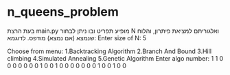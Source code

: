 # n_queens_problem
בעת הרצת main.py מופיע תפריט ובו ניתן לבחור N ואלגוריתם למציאת פיתרון, 
והלוח שנמצא (אם נמצא) מודפס.
לדוגמא:
Enter size of N: 5


Choose from menu: 
1.Backtracking Algorithm
2.Branch And Bound
3.Hill climbing
4.Simulated Annealing
5.Genetic Algorithm
Enter algo number: 1
1 0 0 0 0 
0 0 0 1 0 
0 1 0 0 0 
0 0 0 0 1 
0 0 1 0 0 
